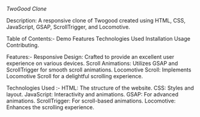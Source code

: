 *TwoGood Clone*

Description: 
A responsive clone of Twogood created using HTML, CSS, JavaScript, GSAP, ScrollTrigger, and Locomotive.

Table of Contents:- 
Demo Features Technologies Used Installation Usage Contributing.

Features:- 
Responsive Design: Crafted to provide an excellent user experience on various devices. Scroll Animations: Utilizes GSAP and ScrollTrigger for smooth scroll animations. Locomotive Scroll: Implements Locomotive Scroll for a delightful scrolling experience.

Technologies Used :- 
HTML: The structure of the website. 
CSS: Styles and layout. 
JavaScript: Interactivity and animations. 
GSAP: For advanced animations. 
ScrollTrigger: For scroll-based animations. 
Locomotive: Enhances the scrolling experience. 
